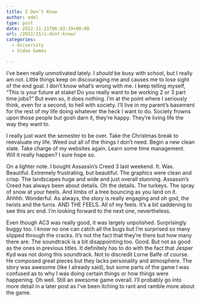 ```yaml
---
title: I Don’t Know
author: edel
type: post
date: 2012-11-21T06:03:19+00:00
url: /2012/11/i-dont-know/
categories:
  - University
  - Video Games

---
```

I&#8217;ve been really unmotivated lately. I _should_ be busy with school, but I really am not. Little things keep on discouraging me and causes me to lose sight of the end goal. I don&#8217;t know what&#8217;s wrong with me. I keep telling myself, &#8220;This is your future at stake! Do you really want to be working 2 or 3 part time jobs?&#8221; But even so, it does nothing. I&#8217;m at the point where I seriously think, even for a second, to hell with society. I&#8217;ll live in my parent&#8217;s basement for the rest of my life doing whatever the heck I want to do. Society frowns upon those people but gosh darn it, they&#8217;re happy. They&#8217;re living life the way they want to.

I really just want the semester to be over. Take the Christmas break to reevaluate my life. Weed out all of the things I don&#8217;t need. Begin a new clean slate. Take charge of my websites again. Learn some time management. Will it really happen? I sure hope so.

On a lighter note. I bought Assassin&#8217;s Creed 3 last weekend. It. Was. Beautiful. Extremely frustrating, but beautiful. The graphics were clean and crisp. The landscapes huge and wide and just overall stunning. Assassin&#8217;s Creed has always been about details. Oh the details. The turkeys. The spray of snow at your heels. And limbs of a tree bouncing as you land on it. Ahhhh. Wonderful. As always, the story is really engaging and oh god, the twists and the turns. AND THE FEELS. All of my feels. It&#8217;s a bit saddening to see this arc end. I&#8217;m looking forward to the next one, nevertheless.

Even though AC3 was really good, it was largely unpolished. Surprisingly buggy too. I know no one can catch all the bugs but I&#8217;m surprised so many slipped through the cracks. It&#8217;s not the fact that they&#8217;re there but how many there are. The soundtrack is a bit disappointing too. Good. But not as good as the ones in previous titles. It definitely has to do with the fact that Jesper Kyd was not doing this soundtrack. Not to discredit Lorne Balfe of course. He composed great pieces but they lacks personality and atmosphere. The story was awesome (like I already said), but some parts of the game I was confused as to why I was doing certain things or how things were happening. Oh well. Still an awesome game overall. I&#8217;ll probably go into more detail in a later post as I&#8217;ve been itching to rant and ramble more about the game.

<ol class="footnote">
</ol>